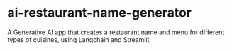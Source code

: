 # ai-restaurant-name-generator
A Generative AI app that creates a restaurant name and menu for different types of cuisines, using Langchain and Streamlit
